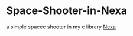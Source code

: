 # Space-Shooter-in-Nexa
a simple spacec shooter in my c library [Nexa](https://github.com/SabeDoesThings/Nexa)
